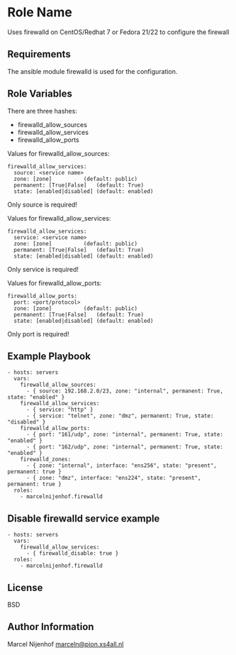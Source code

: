 Role Name
=========

Uses firewalld on CentOS/Redhat 7 or Fedora 21/22 to configure the firewall

Requirements
------------

The ansible module firewalld is used for the configuration.

Role Variables
--------------

There are three hashes:
 - firewalld_allow_sources
 - firewalld_allow_services
 - firewalld_allow_ports

Values for firewalld_allow_sources:

    firewalld_allow_services:
      source: <service name>
      zone: [zone]			(default: public)
      permanent: [True|False]	(default: True)
      state: [enabled|disabled]	(default: enabled)

Only source is required!

Values for firewalld_allow_services:

    firewalld_allow_services:
      service: <service name>
      zone: [zone]			(default: public)
      permanent: [True|False]	(default: True)
      state: [enabled|disabled]	(default: enabled)

Only service is required!

Values for firewalld_allow_ports:

    firewalld_allow_ports:
      port: <port/protocol>
      zone: [zone]			(default: public)
      permanent: [True|False]	(default: True)
      state: [enabled|disabled]	(default: enabled)

Only port is required!

Example Playbook
----------------

    - hosts: servers
      vars:
        firewalld_allow_sources:
          - { source: 192.168.2.0/23, zone: "internal", permanent: True, state: "enabled" }
        firewalld_allow_services:
          - { service: "http" }
          - { service: "telnet", zone: "dmz", permanent: True, state: "disabled" }
        firewalld_allow_ports:
          - { port: "161/udp", zone: "internal", permanent: True, state: "enabled" }
          - { port: "162/udp", zone: "internal", permanent: True, state: "enabled" }
        firewalld_zones:
          - { zone: "internal", interface: "ens256", state: "present", permanent: true }
          - { zone: "dmz", interface: "ens224", state: "present", permanent: true }
      roles:
        - marcelnijenhof.firewalld

Disable firewalld service example
---------------------------------

    - hosts: servers
      vars:
        firewalld_allow_services:
          - { firewalld_disable: true }
      roles:
        - marcelnijenhof.firewalld

License
-------

BSD

Author Information
------------------

Marcel Nijenhof <marceln@pion.xs4all.nl>
